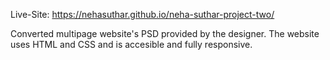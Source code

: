 Live-Site: https://nehasuthar.github.io/neha-suthar-project-two/

Converted multipage website's PSD provided by the designer.
The website uses HTML and CSS and is accesible and fully responsive.
